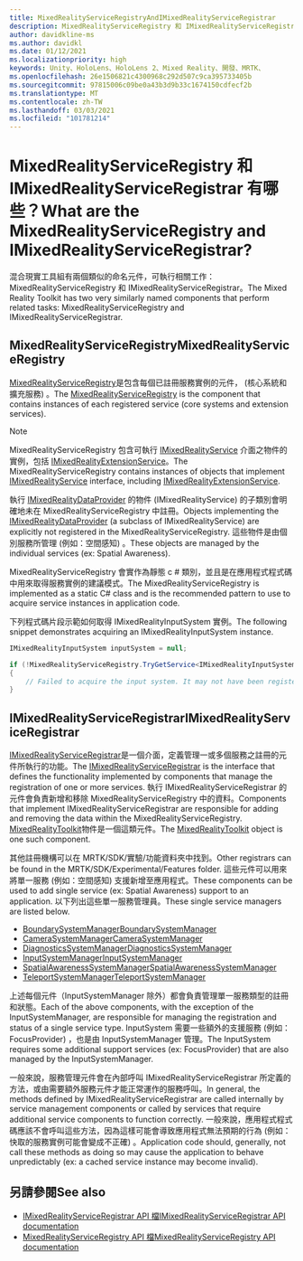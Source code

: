```yaml
---
title: MixedRealityServiceRegistryAndIMixedRealityServiceRegistrar
description: MixedRealityServiceRegistry 和 IMixedRealityServiceRegistrar 的檔
author: davidkline-ms
ms.author: davidkl
ms.date: 01/12/2021
ms.localizationpriority: high
keywords: Unity、HoloLens、HoloLens 2、Mixed Reality、開發、MRTK、
ms.openlocfilehash: 26e1506821c4300968c292d507c9ca395733405b
ms.sourcegitcommit: 97815006c09be0a43b3d9b33c1674150cdfecf2b
ms.translationtype: MT
ms.contentlocale: zh-TW
ms.lasthandoff: 03/03/2021
ms.locfileid: "101781214"
---
```

# <a name="what-are-the-mixedrealityserviceregistry-and-imixedrealityserviceregistrar"></a><span data-ttu-id="63093-104">MixedRealityServiceRegistry 和 IMixedRealityServiceRegistrar 有哪些？</span><span class="sxs-lookup"><span data-stu-id="63093-104">What are the MixedRealityServiceRegistry and IMixedRealityServiceRegistrar?</span></span>

<span data-ttu-id="63093-105">混合現實工具組有兩個類似的命名元件，可執行相關工作： MixedRealityServiceRegistry 和 IMixedRealityServiceRegistrar。</span><span class="sxs-lookup"><span data-stu-id="63093-105">The Mixed Reality Toolkit has two very similarly named components that perform related tasks: MixedRealityServiceRegistry and IMixedRealityServiceRegistrar.</span></span>

## <a name="mixedrealityserviceregistry"></a><span data-ttu-id="63093-106">MixedRealityServiceRegistry</span><span class="sxs-lookup"><span data-stu-id="63093-106">MixedRealityServiceRegistry</span></span>

<span data-ttu-id="63093-107">[MixedRealityServiceRegistry](xref:Microsoft.MixedReality.Toolkit.MixedRealityServiceRegistry)是包含每個已註冊服務實例的元件， (核心系統和擴充服務) 。</span><span class="sxs-lookup"><span data-stu-id="63093-107">The [MixedRealityServiceRegistry](xref:Microsoft.MixedReality.Toolkit.MixedRealityServiceRegistry) is the component that contains instances of each registered service (core systems and extension services).</span></span>

> [!NOTE]
> <span data-ttu-id="63093-108">MixedRealityServiceRegistry 包含可執行 [IMixedRealityService](xref:Microsoft.MixedReality.Toolkit.IMixedRealityService) 介面之物件的實例，包括 [IMixedRealityExtensionService](xref:Microsoft.MixedReality.Toolkit.IMixedRealityExtensionService)。</span><span class="sxs-lookup"><span data-stu-id="63093-108">The MixedRealityServiceRegistry contains instances of objects that implement [IMixedRealityService](xref:Microsoft.MixedReality.Toolkit.IMixedRealityService) interface, including [IMixedRealityExtensionService](xref:Microsoft.MixedReality.Toolkit.IMixedRealityExtensionService).</span></span>
>
><span data-ttu-id="63093-109">執行 [IMixedRealityDataProvider](xref:Microsoft.MixedReality.Toolkit.IMixedRealityDataProvider) 的物件 (IMixedRealityService) 的子類別會明確地未在 MixedRealityServiceRegistry 中註冊。</span><span class="sxs-lookup"><span data-stu-id="63093-109">Objects implementing the [IMixedRealityDataProvider](xref:Microsoft.MixedReality.Toolkit.IMixedRealityDataProvider) (a subclass of IMixedRealityService) are explicitly not registered in the MixedRealityServiceRegistry.</span></span> <span data-ttu-id="63093-110">這些物件是由個別服務所管理 (例如：空間感知) 。</span><span class="sxs-lookup"><span data-stu-id="63093-110">These objects are managed by the individual services (ex: Spatial Awareness).</span></span>

<span data-ttu-id="63093-111">MixedRealityServiceRegistry 會實作為靜態 c # 類別，並且是在應用程式程式碼中用來取得服務實例的建議模式。</span><span class="sxs-lookup"><span data-stu-id="63093-111">The MixedRealityServiceRegistry is implemented as a static C# class and is the recommended pattern to use to acquire service instances in application code.</span></span>

<span data-ttu-id="63093-112">下列程式碼片段示範如何取得 IMixedRealityInputSystem 實例。</span><span class="sxs-lookup"><span data-stu-id="63093-112">The following snippet demonstrates acquiring an IMixedRealityInputSystem instance.</span></span>

```c#
IMixedRealityInputSystem inputSystem = null;

if (!MixedRealityServiceRegistry.TryGetService<IMixedRealityInputSystem>(out inputSystem))
{
    // Failed to acquire the input system. It may not have been registered
}
```

## <a name="imixedrealityserviceregistrar"></a><span data-ttu-id="63093-113">IMixedRealityServiceRegistrar</span><span class="sxs-lookup"><span data-stu-id="63093-113">IMixedRealityServiceRegistrar</span></span>

<span data-ttu-id="63093-114">[IMixedRealityServiceRegistrar](xref:Microsoft.MixedReality.Toolkit.IMixedRealityServiceRegistrar)是一個介面，定義管理一或多個服務之註冊的元件所執行的功能。</span><span class="sxs-lookup"><span data-stu-id="63093-114">The [IMixedRealityServiceRegistrar](xref:Microsoft.MixedReality.Toolkit.IMixedRealityServiceRegistrar) is the interface that defines the functionality implemented by components that manage the registration of one or more services.</span></span> <span data-ttu-id="63093-115">執行 IMixedRealityServiceRegistrar 的元件會負責新增和移除 MixedRealityServiceRegistry 中的資料。</span><span class="sxs-lookup"><span data-stu-id="63093-115">Components that implement IMixedRealityServiceRegistrar are responsible for adding and removing the data within the MixedRealityServiceRegistry.</span></span> <span data-ttu-id="63093-116">[MixedRealityToolkit](xref:Microsoft.MixedReality.Toolkit.MixedRealityToolkit)物件是一個這類元件。</span><span class="sxs-lookup"><span data-stu-id="63093-116">The [MixedRealityToolkit](xref:Microsoft.MixedReality.Toolkit.MixedRealityToolkit) object is one such component.</span></span>

<span data-ttu-id="63093-117">其他註冊機構可以在 MRTK/SDK/實驗/功能資料夾中找到。</span><span class="sxs-lookup"><span data-stu-id="63093-117">Other registrars can be found in the MRTK/SDK/Experimental/Features folder.</span></span> <span data-ttu-id="63093-118">這些元件可以用來將單一服務 (例如：空間感知) 支援新增至應用程式。</span><span class="sxs-lookup"><span data-stu-id="63093-118">These components can be used to add single service (ex: Spatial Awareness) support to an application.</span></span> <span data-ttu-id="63093-119">以下列出這些單一服務管理員。</span><span class="sxs-lookup"><span data-stu-id="63093-119">These single service managers are listed below.</span></span>

- [<span data-ttu-id="63093-120">BoundarySystemManager</span><span class="sxs-lookup"><span data-stu-id="63093-120">BoundarySystemManager</span></span>](xref:Microsoft.MixedReality.Toolkit.Experimental.Boundary.BoundarySystemManager)
- [<span data-ttu-id="63093-121">CameraSystemManager</span><span class="sxs-lookup"><span data-stu-id="63093-121">CameraSystemManager</span></span>](xref:Microsoft.MixedReality.Toolkit.Experimental.CameraSystem.CameraSystemManager)
- [<span data-ttu-id="63093-122">DiagnosticsSystemManager</span><span class="sxs-lookup"><span data-stu-id="63093-122">DiagnosticsSystemManager</span></span>](xref:Microsoft.MixedReality.Toolkit.Experimental.Diagnostics.DiagnosticsSystemManager)
- [<span data-ttu-id="63093-123">InputSystemManager</span><span class="sxs-lookup"><span data-stu-id="63093-123">InputSystemManager</span></span>](xref:Microsoft.MixedReality.Toolkit.Experimental.Input.InputSystemManager)
- [<span data-ttu-id="63093-124">SpatialAwarenessSystemManager</span><span class="sxs-lookup"><span data-stu-id="63093-124">SpatialAwarenessSystemManager</span></span>](xref:Microsoft.MixedReality.Toolkit.Experimental.SpatialAwareness.SpatialAwarenessSystemManager)
- [<span data-ttu-id="63093-125">TeleportSystemManager</span><span class="sxs-lookup"><span data-stu-id="63093-125">TeleportSystemManager</span></span>](xref:Microsoft.MixedReality.Toolkit.Experimental.Teleport.TeleportSystemManager)

<span data-ttu-id="63093-126">上述每個元件（InputSystemManager 除外）都會負責管理單一服務類型的註冊和狀態。</span><span class="sxs-lookup"><span data-stu-id="63093-126">Each of the above components, with the exception of the InputSystemManager, are responsible for managing the registration and status of a single service type.</span></span> <span data-ttu-id="63093-127">InputSystem 需要一些額外的支援服務 (例如： FocusProvider) ，也是由 InputSystemManager 管理。</span><span class="sxs-lookup"><span data-stu-id="63093-127">The InputSystem requires some additional support services (ex: FocusProvider) that are also managed by the InputSystemManager.</span></span>

<span data-ttu-id="63093-128">一般來說，服務管理元件會在內部呼叫 IMixedRealityServiceRegistrar 所定義的方法，或由需要額外服務元件才能正常運作的服務呼叫。</span><span class="sxs-lookup"><span data-stu-id="63093-128">In general, the methods defined by IMixedRealityServiceRegistrar are called internally by service management components or called by services that require additional service components to function correctly.</span></span> <span data-ttu-id="63093-129">一般來說，應用程式程式碼應該不會呼叫這些方法，因為這樣可能會導致應用程式無法預期的行為 (例如：快取的服務實例可能會變成不正確) 。</span><span class="sxs-lookup"><span data-stu-id="63093-129">Application code should, generally, not call these methods as doing so may cause the application to behave unpredictably (ex: a cached service instance may become invalid).</span></span>

## <a name="see-also"></a><span data-ttu-id="63093-130">另請參閱</span><span class="sxs-lookup"><span data-stu-id="63093-130">See also</span></span>

- [<span data-ttu-id="63093-131">IMixedRealityServiceRegistrar API 檔</span><span class="sxs-lookup"><span data-stu-id="63093-131">IMixedRealityServiceRegistrar API documentation</span></span>](xref:Microsoft.MixedReality.Toolkit.IMixedRealityServiceRegistrar)
- [<span data-ttu-id="63093-132">MixedRealityServiceRegistry API 檔</span><span class="sxs-lookup"><span data-stu-id="63093-132">MixedRealityServiceRegistry API documentation</span></span>](xref:Microsoft.MixedReality.Toolkit.MixedRealityServiceRegistry)
